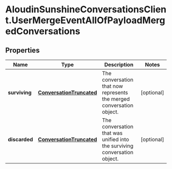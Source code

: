 # AloudinSunshineConversationsClient.UserMergeEventAllOfPayloadMergedConversations

## Properties

Name | Type | Description | Notes
------------ | ------------- | ------------- | -------------
**surviving** | [**ConversationTruncated**](ConversationTruncated.md) | The conversation that now represents the merged conversation object. | [optional] 
**discarded** | [**ConversationTruncated**](ConversationTruncated.md) | The conversation that was unified into the surviving conversation object. | [optional] 



